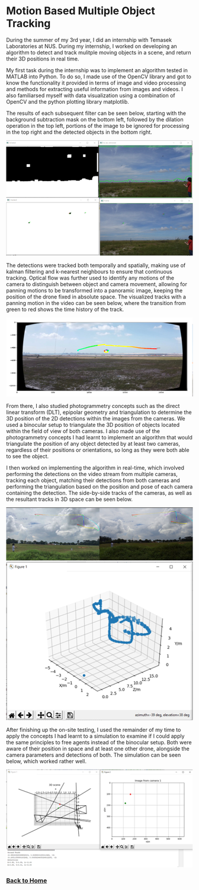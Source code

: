 # Motion Based Multiple Object Tracking
During the summer of my 3rd year, I did an internship with Temasek Laboratories at NUS. During my internship, I worked on developing an algorithm to detect and track mulitple moving objects in a scene, and return their 3D positions in real time.

My first task during the internship was to implement an algorithm tested in MATLAB into Python. To do so, I made use of the OpenCV library and got to know the functionality it provided in terms of image and video processing and methods for extracting useful information from images and videos. I also familiarsed myself with data visualization using a combination of OpenCV and the python plotting library matplotlib.

The results of each subsequent filter can be seen below, starting with the background subtraction mask on the bottom left, followed by the dilation operation in the top left, portions of the image to be ignored for processing in the top right and the detected objects in the bottom right. 

![Filters](/assets/images/eye_sky/filters.png)

The detections were tracked both temporally and spatially, making use of kalman filtering and k-nearest neighbours to ensure that continuous tracking. Optical flow was further used to identify any motions of the camera to distinguish between object and camera movement, allowing for panning motions to be transformed into a panoramic image, keeping the position of the drone fixed in absolute space. The visualized tracks with a panning motion in the video can be seen below, where the transition from green to red shows the time history of the track.

![Panorama](/assets/images/eye_sky/panorama.png)

From there, I also studied photogrammetry concepts such as the direct linear transform (DLT), epipolar geometry and triangulation to determine the 3D position of the 2D detections within the images from the cameras. We used a binocular setup to triangulate the 3D position of objects located within the field of view of both cameras. I also made use of the photogrammetry concepts I had learnt to implement an algorithm that would triangulate the position of any object detected by at least two cameras, regardless of their positions or orientations, so long as they were both able to see the object. 

I then worked on implementing the algorithm in real-time, which involved performing the detections on the video stream from multiple cameras, tracking each object, matching their detections from both cameras and performing the triangulation based on the position and pose of each camera containing the detection. The side-by-side tracks of the cameras, as well as the resultant tracks in 3D space can be seen below.

![Binocular](/assets/images/eye_sky/binocular_tracking.png)
![3D Tracks](/assets/images/eye_sky/triangulation.png)

After finishing up the on-site testing, I used the remainder of my time to apply the concepts I had learnt to a simulation to examine if I could apply the same principles to free agents instead of the binocular setup. Both were aware of their position in space and at least one other drone, alongside the camera parameters and detections of both. The simulation can be seen below, which worked rather well.

![Simulation](/assets/images/eye_sky/multi_agent_triangulation_simulation.png)

### [Back to Home](/index.md)
